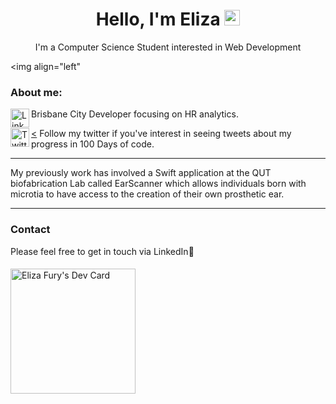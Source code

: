   <h1 align= 'center'> Hello, I'm Eliza <img src="https://media.giphy.com/media/hvRJCLFzcasrR4ia7z/giphy.gif" width="25px"> </h1>
    <p align="center"> I'm a Computer Science Student interested in Web Development</u></p>
 
<img align="left"
### <h3> About me: </h3>

<a href="https://www.linkedin.com/in/eliza-fury-3004b3110/" target="_blank"><img align="left" src="https://raw.githubusercontent.com/nakulbhati/nakulbhati/master/contain/in.png" alt="LinkedIn" width="30"></a> 
Brisbane City Developer focusing on HR analytics.

<a href="https://twitter.com/FuryEliza" target="_blank"><<img align="left" src="https://raw.githubusercontent.com/nakulbhati/nakulbhati/master/contain/tw.png" alt="Twitter" width="30"></a>
Follow my twitter if you've interest in seeing tweets about my progress in 100 Days of code.
</div>



___________________________________________________________________

My previously work has involved a Swift application at the QUT biofabrication Lab called EarScanner which allows individuals born with microtia to have access to the creation of their own prosthetic ear. 

___________________________________________________________________

### Contact

Please feel free to get in touch via LinkedIn👸 

####

<img src="https://api.daily.dev/devcards/dbb0ab889c0147c799b535fc5db44426.png?r=ijm" width="200" alt="Eliza Fury's Dev Card" /></a>
